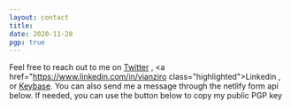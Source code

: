 ```yaml
---
layout: contact
title: 
date: 2020-11-20 
pgp: true 
---
```


Feel free to reach out to me on <a href="https://twitter.com/vianziro" class="highlighted">Twitter</a> , <a href="https://www.linkedin.com/in/vianziro class="highlighted">Linkedin</a> , or <a href="https://keybase.io/vianziro" class="highlighted">Keybase</a>. You can also send me a message through the netlify form api below. If needed, you can use the button below to copy my public PGP key 

